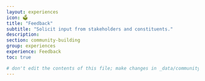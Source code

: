 ```yaml
---
layout: experiences
icon: 🗳
title: "Feedback"
subtitle: "Solicit input from stakeholders and constituents."
description:
section: community-building
group: experiences
experience: Feedback
toc: true

# don't edit the contents of this file; make changes in _data/community-building-experiences.yml
---
```

